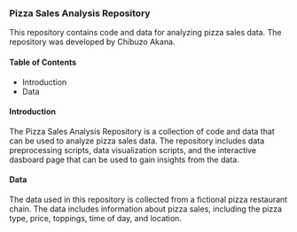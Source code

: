 ### Pizza Sales Analysis Repository
This repository contains code and data for analyzing pizza sales data. The repository was developed by Chibuzo Akana.

#### Table of Contents
* Introduction
* Data

#### Introduction
The Pizza Sales Analysis Repository is a collection of code and data that can be used to analyze pizza sales data. The repository includes data preprocessing scripts, data visualization scripts, and the interactive dasboard page that can be used to gain insights from the data.

#### Data
The data used in this repository is collected from a fictional pizza restaurant chain. The data includes information about pizza sales, including the pizza type, price, toppings, time of day, and location.
